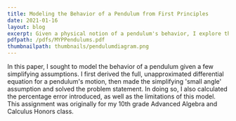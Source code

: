 ```yaml
---
title: Modeling the Behavior of a Pendulum from First Principles
date: 2021-01-16
layout: blog
excerpt: Given a physical notion of a pendulum's behavior, I explore the differential equation governing a pendulum's displacement, then introduce simplifying assumptions to answer the problem statement.
pdfpath: /pdfs/MYPPendulums.pdf
thumbnailpath: thumbnails/pendulumdiagram.png
---
```


In this paper, I sought to model the behavior of a pendulum given a few simplifying assumptions. I first derived the full, unapproximated differential equation for a pendulum's motion, then made the simplifying 'small angle' assumption and solved the problem statement. In doing so, I also calculated the percentage error introduced, as well as the limitations of this model. This assignment was originally for my 10th grade Advanced Algebra and Calculus Honors class.
